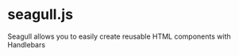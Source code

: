 seagull.js
==========

Seagull allows you to easily create reusable HTML components with Handlebars
